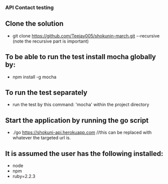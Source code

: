 ### API Contact testing

## Clone the solution
 - git clone https://github.com/Teejay005/shokunin-march.git --recursive
  (note the recursive part is important)

## To be able to run the test install mocha globally by:
  - npm install -g mocha

## To run the test separately
 - run the test by this command: 'mocha' within the project directory

## Start the application by running the go script
  - ./go https://shokuni-api.herokuapp.com //this can be replaced with whatever the targeted url is.

## It is assumed the user has the following installed:
   - node
   - npm
   - ruby=2.2.3

